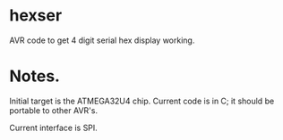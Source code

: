 hexser
======

AVR code to get 4 digit serial hex display working.


Notes.
======

Initial target is the ATMEGA32U4 chip. Current code
is in C; it should be portable to other AVR's.

Current interface is SPI.

